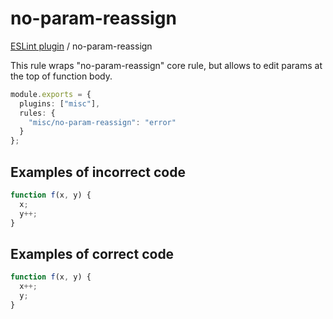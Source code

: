 # no-param-reassign

[ESLint plugin](https://ilyub.github.io/eslint-plugin-misc/) / no-param-reassign

This rule wraps "no-param-reassign" core rule, but allows to edit params at the top of function body.

```ts
module.exports = {
  plugins: ["misc"],
  rules: {
    "misc/no-param-reassign": "error"
  }
};
```

## Examples of incorrect code

```ts
function f(x, y) {
  x;
  y++;
}
```

## Examples of correct code

```ts
function f(x, y) {
  x++;
  y;
}
```